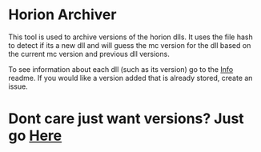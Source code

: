 # Horion Archiver
This tool is used to archive versions of the horion dlls. It uses the file hash to detect if its a new dll and will guess the mc version for the dll based on the current mc version and previous dll versions.

To see information about each dll (such as its version) go to the [Info](info.md) readme.
If you would like a version added that is already stored, create an issue.
# Dont care just want versions? Just go [Here](info.md)
